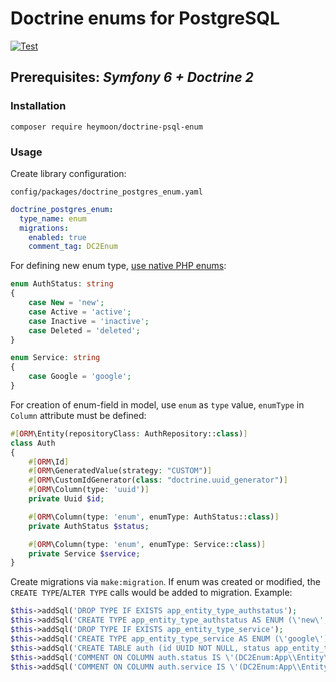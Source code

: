 # Doctrine enums for PostgreSQL
[![Test](https://github.com/heymoon-cc/doctrine-psql-enum/actions/workflows/test.yaml/badge.svg)](https://github.com/heymoon-cc/doctrine-psql-enum/actions/workflows/test.yaml)
## Prerequisites: *Symfony 6 + Doctrine 2*

### Installation
`composer require heymoon/doctrine-psql-enum`

### Usage
Create library configuration:

`config/packages/doctrine_postgres_enum.yaml`
```yaml
doctrine_postgres_enum:
  type_name: enum
  migrations:
    enabled: true
    comment_tag: DC2Enum
```
For defining new enum type, [use native PHP enums](https://www.php.net/manual/language.types.enumerations.php):
```php
enum AuthStatus: string
{
    case New = 'new';
    case Active = 'active';
    case Inactive = 'inactive';
    case Deleted = 'deleted';
}

enum Service: string
{
    case Google = 'google';
}
```
For creation of enum-field in model, use `enum` as `type` value, `enumType` in `Column` attribute must be defined:
```php
#[ORM\Entity(repositoryClass: AuthRepository::class)]
class Auth
{
    #[ORM\Id]
    #[ORM\GeneratedValue(strategy: "CUSTOM")]
    #[ORM\CustomIdGenerator(class: "doctrine.uuid_generator")]
    #[ORM\Column(type: 'uuid')]
    private Uuid $id;

    #[ORM\Column(type: 'enum', enumType: AuthStatus::class)]
    private AuthStatus $status;

    #[ORM\Column(type: 'enum', enumType: Service::class)]
    private Service $service;
}
```
Create migrations via `make:migration`. If enum was created or modified, the `CREATE TYPE`/`ALTER TYPE` calls would be added to migration. Example:
```php
$this->addSql('DROP TYPE IF EXISTS app_entity_type_authstatus');
$this->addSql('CREATE TYPE app_entity_type_authstatus AS ENUM (\'new\',\'active\',\'inactive\',\'deleted\')');
$this->addSql('DROP TYPE IF EXISTS app_entity_type_service');
$this->addSql('CREATE TYPE app_entity_type_service AS ENUM (\'google\')');
$this->addSql('CREATE TABLE auth (id UUID NOT NULL, status app_entity_type_authstatus NOT NULL, service app_entity_type_service NOT NULL, PRIMARY KEY(id))');
$this->addSql('COMMENT ON COLUMN auth.status IS \'(DC2Enum:App\\Entity\\Type\\AuthStatus)\'');
$this->addSql('COMMENT ON COLUMN auth.service IS \'(DC2Enum:App\\Entity\\Type\\Service)\'');
```
